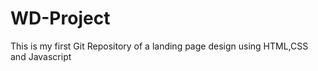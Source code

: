 # WD-Project
This is my first Git Repository of a landing page design using HTML,CSS and Javascript
